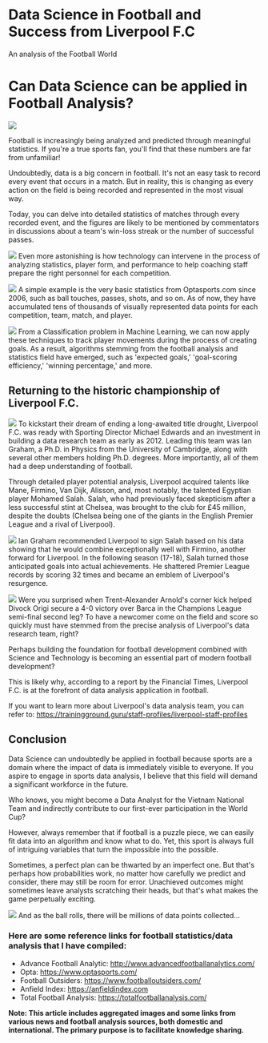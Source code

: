 # Data Science in Football and Success from Liverpool F.C

An analysis of the Football World

<!--more-->



# Can Data Science can be applied in Football Analysis?

![](https://cdn-images-1.medium.com/max/1600/1*WZ5Oln_Hoct_1cal5H1QnA.png)

Football is increasingly being analyzed and predicted through meaningful statistics. If you're a true sports fan, you'll find that these numbers are far from unfamiliar!

Undoubtedly, data is a big concern in football. It's not an easy task to record every event that occurs in a match. But in reality, this is changing as every action on the field is being recorded and represented in the most visual way.

Today, you can delve into detailed statistics of matches through every recorded event, and the figures are likely to be mentioned by commentators in discussions about a team's win-loss streak or the number of successful passes.

![](https://cdn.dribbble.com/users/705129/screenshots/2565984/footballdashboard.png)
Even more astonishing is how technology can intervene in the process of analyzing statistics, player form, and performance to help coaching staff prepare the right personnel for each competition.

![](https://d2zywfiolv4f83.cloudfront.net/img/blog/2018%2F4%2FGoalQuadWS.jpg)
A simple example is the very basic statistics from Optasports.com since 2006, such as ball touches, passes, shots, and so on. As of now, they have accumulated tens of thousands of visually represented data points for each competition, team, match, and player. 

![](http://img.f8.bdpcdn.net/Assets/Media/2019/03/15/70/chien-thuat-gif-anh-chu.gif)
From a Classification problem in Machine Learning, we can now apply these techniques to track player movements during the process of creating goals. As a result, algorithms stemming from the football analysis and statistics field have emerged, such as 'expected goals,' 'goal-scoring efficiency,' 'winning percentage,' and more.

## Returning to the historic championship of Liverpool F.C.

![](https://nnimgt-a.akamaihd.net/transform/v1/crop/frm/fdcx/doc75ly8o0d4av7z216lq8.jpg/r0_225_4048_2501_w1200_h678_fmax.jpg)
To kickstart their dream of ending a long-awaited title drought, Liverpool F.C. was ready with Sporting Director Michael Edwards and an investment in building a data research team as early as 2012. Leading this team was Ian Graham, a Ph.D. in Physics from the University of Cambridge, along with several other members holding Ph.D. degrees. More importantly, all of them had a deep understanding of football.

Through detailed player potential analysis, Liverpool acquired talents like Mane, Firmino, Van Dijk, Alisson, and, most notably, the talented Egyptian player Mohamed Salah. Salah, who had previously faced skepticism after a less successful stint at Chelsea, was brought to the club for £45 million, despite the doubts (Chelsea being one of the giants in the English Premier League and a rival of Liverpool).

![](https://cdn.vox-cdn.com/thumbor/yR5h6vn35FcTiWEcbXOzk2svDIg=/0x0:3000x2184/1200x800/filters:focal(1260x852:1740x1332)/cdn.vox-cdn.com/uploads/chorus_image/image/59989893/GettyImages_944396220.0.jpg)
Ian Graham recommended Liverpool to sign Salah based on his data showing that he would combine exceptionally well with Firmino, another forward for Liverpool. In the following season (17-18), Salah turned those anticipated goals into actual achievements. He shattered Premier League records by scoring 32 times and became an emblem of Liverpool's resurgence.

![](https://i2-prod.liverpoolecho.co.uk/incoming/article16230694.ece/ALTERNATES/s615/0_GettyImages-1141136603.jpg)
Were you surprised when Trent-Alexander Arnold's corner kick helped Divock Origi secure a 4-0 victory over Barca in the Champions League semi-final second leg? To have a newcomer come on the field and score so quickly must have stemmed from the precise analysis of Liverpool's data research team, right?

Perhaps building the foundation for football development combined with Science and Technology is becoming an essential part of modern football development?

This is likely why, according to a report by the Financial Times, Liverpool F.C. is at the forefront of data analysis application in football.

If you want to learn more about Liverpool's data analysis team, you can refer to: https://trainingground.guru/staff-profiles/liverpool-staff-profiles

## Conclusion

Data Science can undoubtedly be applied in football because sports are a domain where the impact of data is immediately visible to everyone. If you aspire to engage in sports data analysis, I believe that this field will demand a significant workforce in the future.

Who knows, you might become a Data Analyst for the Vietnam National Team and indirectly contribute to our first-ever participation in the World Cup?

However, always remember that if football is a puzzle piece, we can easily fit data into an algorithm and know what to do. Yet, this sport is always full of intriguing variables that turn the impossible into the possible.

Sometimes, a perfect plan can be thwarted by an imperfect one. But that's perhaps how probabilities work, no matter how carefully we predict and consider, there may still be room for error. Unachieved outcomes might sometimes leave analysts scratching their heads, but that's what makes the game perpetually exciting.

![](https://daily.jstor.org/wp-content/uploads/2018/06/soccer_europe_1050x700.jpg)
And as the ball rolls, there will be millions of data points collected...
### Here are some reference links for football statistics/data analysis that I have compiled:

- Advance Football Analytic: http://www.advancedfootballanalytics.com/
- Opta: https://www.optasports.com/
- Football Outsiders: https://www.footballoutsiders.com/
- Anfield Index: https://anfieldindex.com
- Total Football Analysis: https://totalfootballanalysis.com/

**Note: This article includes aggregated images and some links from various news and football analysis sources, both domestic and international. The primary purpose is to facilitate knowledge sharing.**


